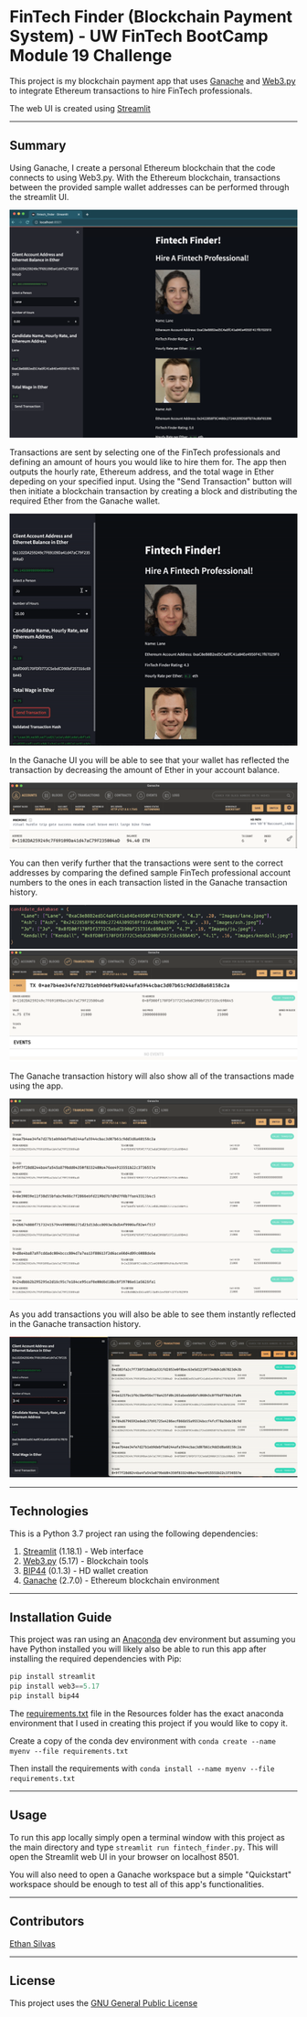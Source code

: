 # FinTech Finder (Blockchain Payment System) - UW FinTech BootCamp Module 19 Challenge

This project is my blockchain payment app that uses [Ganache](https://trufflesuite.com/ganache/) and [Web3.py](https://web3py.readthedocs.io/en/v5/) to integrate Ethereum transactions to hire FinTech professionals.

The web UI is created using [Streamlit](https://streamlit.io/)

---

## Summary

Using Ganache, I create a personal Ethereum blockchain that the code connects to using Web3.py. With the Ethereum blockchain, transactions between the provided sample wallet addresses can be performed through the streamlit UI. 

![Screenshot of app main screen showing side bar that allows user to hire fintech professionals and pay them per hour using the mock ganache ethereum blockchain](./Resources/Images/app_main_screen.png)

Transactions are sent by selecting one of the FinTech professionals and defining an amount of hours you would like to hire them for. The app then outputs the hourly rate, Ethereum address, and the total wage in Ether depeding on your specified input. Using the "Send Transaction" button will then initiate a blockchain transaction by creating a block and distributing the required Ether from the Ganache wallet. 

![Gif showing the user specifying a fintech professional, setting a small number of hours, and using the send transaction button to initiate the blockchain transaction](./Resources/Gifs/send_transaction.gif)

In the Ganache UI you will be able to see that your wallet has reflected the transaction by decreasing the amount of Ether in your account balance. 

![Screenshot of Ganache UI showing the first wallet having a reduced (less than 100) wallet balance after making several transactions through the app](./Resources/Images/account_balance.png)

You can then verify further that the transactions were sent to the correct addresses by comparing the defined sample FinTech professional account numbers to the ones in each transaction listed in the Ganache transaction history. 

![Hard coded list of FinTech professionals and the sample account addresses](./Resources/Images/candidates.png)
![Screenshot of Ganache transaction between ganache wallet and sample FinTech professional](./Resources/Images/transaction_example.png)

The Ganache transaction history will also show all of the transactions made using the app. 

![List of transactions in the Ganache UI](./Resources/Images/transaction_history.png)

As you add transactions you will also be able to see them instantly reflected in the Ganache transaction history. 

![Gif showing a new transaction appear in the Ganache transaction history after being sent using the UI](./Resources/Gifs/new_transaction.gif)

---

## Technologies

This is a Python 3.7 project ran using the following dependencies:
1. [Streamlit](https://streamlit.io/) (1.18.1) - Web interface
2. [Web3.py](https://web3py.readthedocs.io/en/v5/) (5.17) - Blockchain tools
3. [BIP44](https://pypi.org/project/bip44/) (0.1.3) - HD wallet creation
4. [Ganache](https://trufflesuite.com/ganache/) (2.7.0) - Ethereum blockchain environment

---

## Installation Guide

This project was ran using an [Anaconda](https://docs.anaconda.com/) dev environment but assuming you have Python installed you will likely also be able to run this app after installing the required dependencies with Pip: 

```Python
pip install streamlit
pip install web3==5.17
pip install bip44
```

The [requirements.txt](./Resources/requirements.txt) file in the Resources folder has the exact anaconda environment that I used in creating this project if you would like to copy it. 

Create a copy of the conda dev environment with `conda create --name myenv --file requirements.txt`

Then install the requirements with `conda install --name myenv --file requirements.txt`

---

## Usage

To run this app locally simply open a terminal window with this project as the main directory and type `streamlit run fintech_finder.py`. This will open the Streamlit web UI in your browser on localhost 8501. 

You will also need to open a Ganache workspace but a simple "Quickstart" workspace should be enough to test all of this app's functionalities.

---

## Contributors

[Ethan Silvas](https://github.com/ethansilvas)

---

## License

This project uses the [GNU General Public License](https://choosealicense.com/licenses/gpl-3.0/)